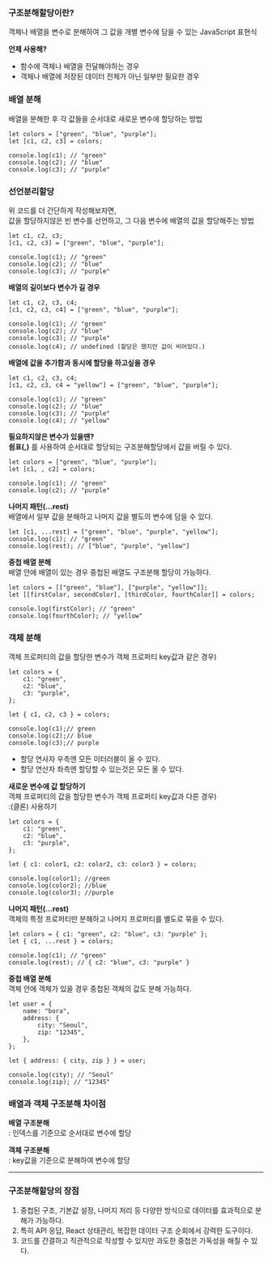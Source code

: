 ### 구조분해할당이란?

객체나 배열을 변수로 분해하여 그 값을 개별 변수에 담을 수 있는 JavaScript 표현식

**언제 사용해?**

-   함수에 객체나 배열을 전달해야하는 경우
-   객체나 배열에 저장된 데이터 전체가 아닌 일부만 필요한 경우

### 배열 분해

배열을 분해한 후 각 값들을 순서대로 새로운 변수에 할당하는 방법

```
let colors = ["green", "blue", "purple"];
let [c1, c2, c3] = colors;

console.log(c1); // "green"
console.log(c2); // "blue"
console.log(c3); // "purple"
```

### 선언분리할당

위 코드를 더 간단하게 작성해보자면,  
값을 할당하지않은 빈 변수를 선언하고, 그 다음 변수에 배열의 값을 할당해주는 방법

```
let c1, c2, c3;
[c1, c2, c3] = ["green", "blue", "purple"];

console.log(c1); // "green"
console.log(c2); // "blue"
console.log(c3); // "purple"
```

**배열의 길이보다 변수가 길 경우**

```
let c1, c2, c3, c4;
[c1, c2, c3, c4] = ["green", "blue", "purple"];

console.log(c1); // "green"
console.log(c2); // "blue"
console.log(c3); // "purple"
console.log(c4); // undefined (할당은 했지만 값이 비어있다.)
```

**배열에 값을 추가함과 동시에 할당을 하고싶을 경우**

```
let c1, c2, c3, c4;
[c1, c2, c3, c4 = "yellow"] = ["green", "blue", "purple"];

console.log(c1); // "green"
console.log(c2); // "blue"
console.log(c3); // "purple"
console.log(c4); // "yellow"
```

**필요하지않은 변수가 있을땐?**  
**쉼표(,)** 를 사용하여 순서대로 할당되는 구조분해할당에서 값을 버릴 수 있다.

```
let colors = ["green", "blue", "purple"];
let [c1, , c2] = colors;

console.log(c1); // "green"
console.log(c2); // "purple"
```

**나머지 패턴(...rest)**  
배열에서 일부 값을 분해하고 나머지 값을 별도의 변수에 담을 수 있다.

```
let [c1, ...rest] = ["green", "blue", "purple", "yellow"];
console.log(c1); // "green"
console.log(rest); // ["blue", "purple", "yellow"]
```

**중첩 배열 분해**  
배열 안에 배열이 있는 경우 중첩된 배열도 구조분해 할당이 가능하다.

```
let colors = [["green", "blue"], ["purple", "yellow"]];
let [[firstColor, secondColor], [thirdColor, fourthColor]] = colors;

console.log(firstColor); // "green"
console.log(fourthColor); // "yellow"
```

### 객체 분해

객체 프로퍼티의 값을 할당한 변수가 객체 프로퍼티 key값과 같은 경우)

```
let colors = {
    c1: "green",
    c2: "blue",
    c3: "purple",
};

let { c1, c2, c3 } = colors;

console.log(c1);// green
console.log(c2);// blue
console.log(c3);// purple
```

-   할당 연사자 우측엔 모든 이터러블이 올 수 있다.
-   할당 연산자 좌측엔 할당할 수 있는것은 모든 올 수 있다.

**새로운 변수에 값 할당하기**  
객체 프로퍼티의 값을 할당한 변수가 객체 프로퍼티 key값과 다른 경우)  
:(클론) 사용하기

```
let colors = {
    c1: "green",
    c2: "blue",
    c3: "purple",
};

let { c1: color1, c2: color2, c3: color3 } = colors;

console.log(color1); //green
console.log(color2); //blue
console.log(color3); //purple
```

**나머지 패턴(...rest)**  
객체의 특정 프로퍼티만 분해하고 나머지 프로퍼티를 별도로 묶을 수 있다.

```
let colors = { c1: "green", c2: "blue", c3: "purple" };
let { c1, ...rest } = colors;

console.log(c1); // "green"
console.log(rest); // { c2: "blue", c3: "purple" }
```

**중첩 배열 분해**  
객체 안에 객체가 있을 경우 중첩된 객체의 값도 분해 가능하다.

```
let user = {
    name: "bora",
    address: {
        city: "Seoul",
        zip: "12345",
    },
};

let { address: { city, zip } } = user;

console.log(city); // "Seoul"
console.log(zip); // "12345"
```

### 배열과 객체 구조분해 차이점

**배열 구조분해**  
: 인덱스를 기준으로 순서대로 변수에 할당

**객체 구조분해**  
: key값을 기준으로 분해하여 변수에 할당

---

### 구조분해할당의 장점

1.  중첩된 구조, 기본값 설정, 나머지 처리 등 다양한 방식으로 데이터를 효과적으로 분해가 가능하다.
2.  특히 API 응답, React 상태관리, 복잡한 데이터 구조 순회에서 강력한 도구이다.
3.  코드를 간결하고 직관적으로 작성할 수 있지만 과도한 중첩은 가독성을 해칠 수 있다.
